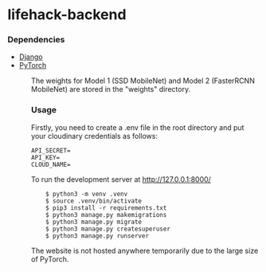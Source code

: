 # lifehack-backend

### Dependencies

<ul>
    <li> 
        <a href="https://www.djangoproject.com/" >Django</a>
    </li>
    <li> 
        <a href="https://pytorch.org/" >PyTorch</a>
    </li>
<ul>

The weights for Model 1 (SSD MobileNet) and Model 2 (FasterRCNN MobileNet) are stored in the "weights" directory.

### Usage

Firstly, you need to create a .env file in the root directory and put your cloudinary credentials as follows:

```
API_SECRET=
API_KEY=
CLOUD_NAME=
```

To run the development server at http://127.0.0.1:8000/

```
    $ python3 -m venv .venv
    $ source .venv/bin/activate
    $ pip3 install -r requirements.txt
    $ python3 manage.py makemigrations
    $ python3 manage.py migrate
    $ python3 manage.py createsuperuser
    $ python3 manage.py runserver
```

The website is not hosted anywhere temporarily due to the large size of PyTorch.
